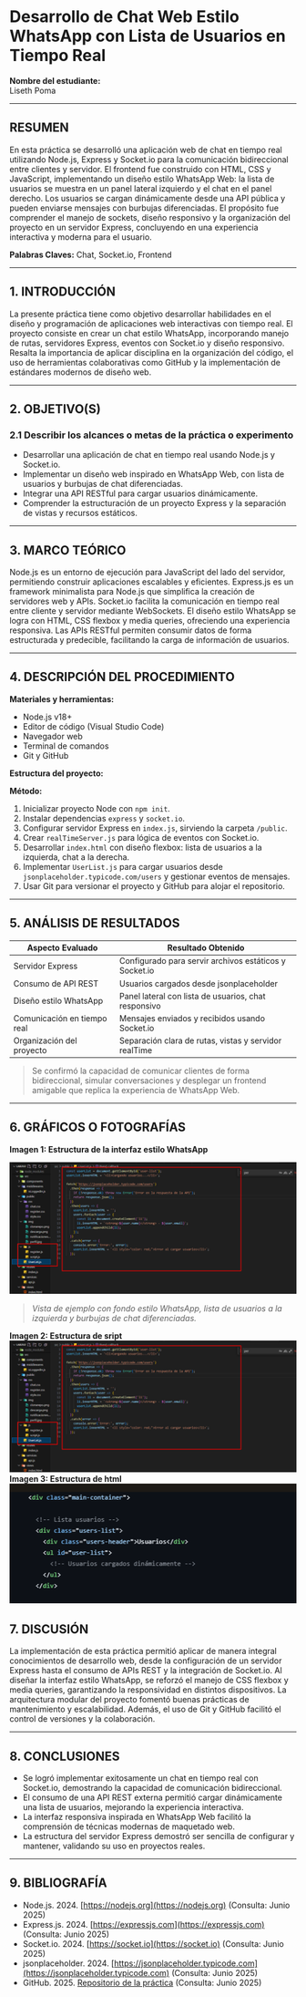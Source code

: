 # Desarrollo de Chat Web Estilo WhatsApp con Lista de Usuarios en Tiempo Real

**Nombre del estudiante:**  
Liseth Poma

---

## RESUMEN

En esta práctica se desarrolló una aplicación web de chat en tiempo real utilizando Node.js, Express y Socket.io para la comunicación bidireccional entre clientes y servidor. El frontend fue construido con HTML, CSS y JavaScript, implementando un diseño estilo WhatsApp Web: la lista de usuarios se muestra en un panel lateral izquierdo y el chat en el panel derecho. Los usuarios se cargan dinámicamente desde una API pública y pueden enviarse mensajes con burbujas diferenciadas. El propósito fue comprender el manejo de sockets, diseño responsivo y la organización del proyecto en un servidor Express, concluyendo en una experiencia interactiva y moderna para el usuario.

**Palabras Claves:** Chat, Socket.io, Frontend

---

## 1. INTRODUCCIÓN

La presente práctica tiene como objetivo desarrollar habilidades en el diseño y programación de aplicaciones web interactivas con tiempo real. El proyecto consiste en crear un chat estilo WhatsApp, incorporando manejo de rutas, servidores Express, eventos con Socket.io y diseño responsivo. Resalta la importancia de aplicar disciplina en la organización del código, el uso de herramientas colaborativas como GitHub y la implementación de estándares modernos de diseño web.

---

## 2. OBJETIVO(S)

### 2.1 Describir los alcances o metas de la práctica o experimento

- Desarrollar una aplicación de chat en tiempo real usando Node.js y Socket.io.
- Implementar un diseño web inspirado en WhatsApp Web, con lista de usuarios y burbujas de chat diferenciadas.
- Integrar una API RESTful para cargar usuarios dinámicamente.
- Comprender la estructuración de un proyecto Express y la separación de vistas y recursos estáticos.

---

## 3. MARCO TEÓRICO

Node.js es un entorno de ejecución para JavaScript del lado del servidor, permitiendo construir aplicaciones escalables y eficientes. Express.js es un framework minimalista para Node.js que simplifica la creación de servidores web y APIs. Socket.io facilita la comunicación en tiempo real entre cliente y servidor mediante WebSockets. El diseño estilo WhatsApp se logra con HTML, CSS flexbox y media queries, ofreciendo una experiencia responsiva. Las APIs RESTful permiten consumir datos de forma estructurada y predecible, facilitando la carga de información de usuarios.

---

## 4. DESCRIPCIÓN DEL PROCEDIMIENTO

**Materiales y herramientas:**
- Node.js v18+
- Editor de código (Visual Studio Code)
- Navegador web
- Terminal de comandos
- Git y GitHub

**Estructura del proyecto:**

**Método:**
1. Inicializar proyecto Node con `npm init`.
2. Instalar dependencias `express` y `socket.io`.
3. Configurar servidor Express en `index.js`, sirviendo la carpeta `/public`.
4. Crear `realTimeServer.js` para lógica de eventos con Socket.io.
5. Desarrollar `index.html` con diseño flexbox: lista de usuarios a la izquierda, chat a la derecha.
6. Implementar `UserList.js` para cargar usuarios desde `jsonplaceholder.typicode.com/users` y gestionar eventos de mensajes.
7. Usar Git para versionar el proyecto y GitHub para alojar el repositorio.

---

## 5. ANÁLISIS DE RESULTADOS

| Aspecto Evaluado            | Resultado Obtenido                                      |
|------------------------------|---------------------------------------------------------|
| Servidor Express             | Configurado para servir archivos estáticos y Socket.io |
| Consumo de API REST          | Usuarios cargados desde jsonplaceholder                |
| Diseño estilo WhatsApp       | Panel lateral con lista de usuarios, chat responsivo   |
| Comunicación en tiempo real  | Mensajes enviados y recibidos usando Socket.io         |
| Organización del proyecto    | Separación clara de rutas, vistas y servidor realTime  |

> Se confirmó la capacidad de comunicar clientes de forma bidireccional, simular conversaciones y desplegar un frontend amigable que replica la experiencia de WhatsApp Web.

---

## 6. GRÁFICOS O FOTOGRAFÍAS

**Imagen 1: Estructura de la interfaz estilo WhatsApp**

![Estructura del chat](src/public/img/image.png)

> *Vista de ejemplo con fondo estilo WhatsApp, lista de usuarios a la izquierda y burbujas de chat diferenciadas.*

**Imagen 2: Estructura de sript**
![Estructura del chat](src/public/img/image.png)
**Imagen 3: Estructura de html**
![Estructura del chat](src/public/img/index.png)
## 7. DISCUSIÓN

La implementación de esta práctica permitió aplicar de manera integral conocimientos de desarrollo web, desde la configuración de un servidor Express hasta el consumo de APIs REST y la integración de Socket.io. Al diseñar la interfaz estilo WhatsApp, se reforzó el manejo de CSS flexbox y media queries, garantizando la responsividad en distintos dispositivos. La arquitectura modular del proyecto fomentó buenas prácticas de mantenimiento y escalabilidad. Además, el uso de Git y GitHub facilitó el control de versiones y la colaboración.

---

## 8. CONCLUSIONES

- Se logró implementar exitosamente un chat en tiempo real con Socket.io, demostrando la capacidad de comunicación bidireccional.
- El consumo de una API REST externa permitió cargar dinámicamente una lista de usuarios, mejorando la experiencia interactiva.
- La interfaz responsiva inspirada en WhatsApp Web facilitó la comprensión de técnicas modernas de maquetado web.
- La estructura del servidor Express demostró ser sencilla de configurar y mantener, validando su uso en proyectos reales.

---

## 9. BIBLIOGRAFÍA

- Node.js. 2024. [https://nodejs.org](https://nodejs.org) (Consulta: Junio 2025)
- Express.js. 2024. [https://expressjs.com](https://expressjs.com) (Consulta: Junio 2025)
- Socket.io. 2024. [https://socket.io](https://socket.io) (Consulta: Junio 2025)
- jsonplaceholder. 2024. [https://jsonplaceholder.typicode.com](https://jsonplaceholder.typicode.com) (Consulta: Junio 2025)
- GitHub. 2025. [Repositorio de la práctica](https://github.com/Liseth-Poma/PomaLiseth_Tarea2/tree/mi-implementacion) (Consulta: Junio 2025)
